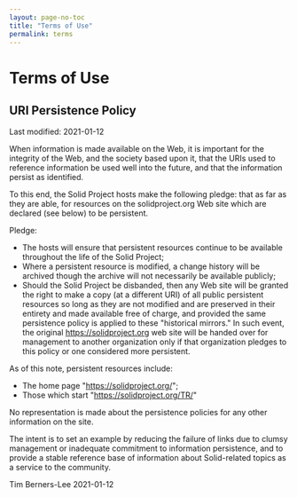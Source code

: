 ```yaml
---
layout: page-no-toc
title: "Terms of Use"
permalink: terms
---
```


# Terms of Use

## URI Persistence Policy

Last modified: 2021-01-12

When information is made available on the Web, it is important for the integrity of the Web, and the society based upon it, that the URIs used to reference information be used well into the future, and that the information persist as identified.

To this end, the Solid Project hosts make the following pledge: that as far as they are able, for resources on the solidproject.org Web site which are declared (see below) to be persistent.

Pledge:

* The hosts will ensure that persistent resources continue to be available throughout the life of the Solid Project;
* Where a persistent resource is modified, a change history will be archived though the archive will not necessarily be available publicly;
* Should the Solid Project be disbanded, then any Web site will be granted the right to make a copy (at a different URI) of all public persistent resources so long as they are not modified and are preserved in their entirety and made available free of charge, and provided the same persistence policy is applied to these "historical mirrors." In such event, the original https://solidproject.org web site will be handed over for management to another organization only if that organization pledges to this policy or one considered more persistent.

As of this note, persistent resources include:

* The home page "https://solidproject.org/";
* Those which start "https://solidproject.org/TR/"

No representation is made about the persistence policies for any other information on the site.

The intent is to set an example by reducing the failure of links due to clumsy management or inadequate commitment to information persistence, and to provide a stable reference base of information about Solid-related topics as a service to the community.

Tim Berners-Lee
2021-01-12
